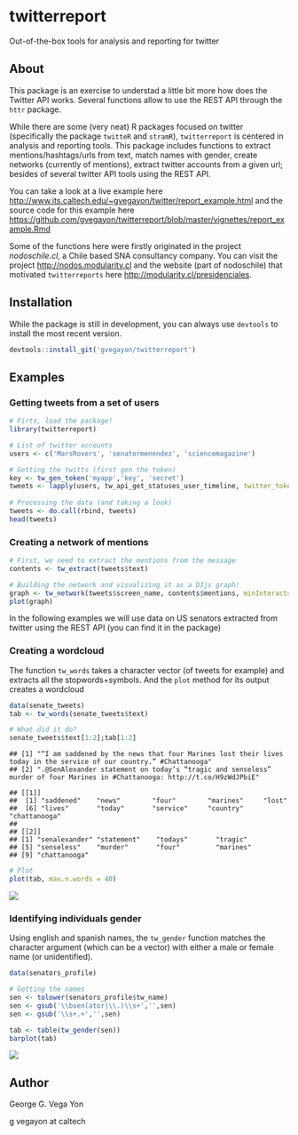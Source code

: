 twitterreport
=============

Out-of-the-box tools for analysis and reporting for twitter

About
-----

This package is an exercise to understad a little bit more how does the Twitter API works. Several functions allow to use the REST API through the `httr` package.

While there are some (very neat) R packages focused on twitter (specifically the package `twitteR` and `stramR`), `twitterreport` is centered in analysis and reporting tools. This package includes functions to extract mentions/hashtags/urls from text, match names with gender, create networks (currently of mentions), extract twitter accounts from a given url; besides of several twitter API tools using the REST API.

You can take a look at a live example here <http://www.its.caltech.edu/~gvegayon/twitter/report_example.html> and the source code for this example here <https://github.com/gvegayon/twitterreport/blob/master/vignettes/report_example.Rmd>

Some of the functions here were firstly originated in the project *nodoschile.cl*, a Chile based SNA consultancy company. You can visit the project <http://nodos.modularity.cl> and the website (part of nodoschile) that motivated `twitterreports` here <http://modularity.cl/presidenciales>.

Installation
------------

While the package is still in development, you can always use `devtools` to install the most recent version.

``` r
devtools::install_git('gvegayon/twitterreport')
```

Examples
--------

### Getting tweets from a set of users

``` r
# Firts, load the package!
library(twitterreport)

# List of twitter accounts
users <- c('MarsRovers', 'senatormenendez', 'sciencemagazine')

# Getting the twitts (first gen the token)
key <- tw_gen_token('myapp','key', 'secret')
tweets <- lapply(users, tw_api_get_statuses_user_timeline, twitter_token=key)
 
# Processing the data (and taking a look)
tweets <- do.call(rbind, tweets)
head(tweets)
```

### Creating a network of mentions

``` r
# First, we need to extract the mentions from the message
contents <- tw_extract(tweets$text)

# Building the network and visualizing it as a D3js graph!
graph <- tw_network(tweets$screen_name, contents$mentions, minInteract=3)
plot(graph)
```

In the following examples we will use data on US senators extracted from twitter using the REST API (you can find it in the package)

### Creating a wordcloud

The function `tw_words` takes a character vector (of tweets for example) and extracts all the stopwords+symbols. And the `plot` method for its output creates a wordcloud

``` r
data(senate_tweets)
tab <- tw_words(senate_tweets$text)

# What did it do?
senate_tweets$text[1:2];tab[1:2]
```

    ## [1] "“I am saddened by the news that four Marines lost their lives today in the service of our country.” #Chattanooga"         
    ## [2] ".@SenAlexander statement on today’s “tragic and senseless” murder of four Marines in #Chattanooga: http://t.co/H9zWdJPbiE"

    ## [[1]]
    ##  [1] "saddened"    "news"        "four"        "marines"     "lost"       
    ##  [6] "lives"       "today"       "service"     "country"     "chattanooga"
    ## 
    ## [[2]]
    ## [1] "senalexander" "statement"    "todays"       "tragic"      
    ## [5] "senseless"    "murder"       "four"         "marines"     
    ## [9] "chattanooga"

``` r
# Plot
plot(tab, max.n.words = 40)
```

![](https://github.com/gvegayon/twitterreport/tree/master/README_files/figure-markdown_github/wordcloud-1.png)

### Identifying individuals gender

Using english and spanish names, the `tw_gender` function matches the character argument (which can be a vector) with either a male or female name (or unidentified).

``` r
data(senators_profile)

# Getting the names
sen <- tolower(senators_profile$tw_name)
sen <- gsub('\\bsen(ator|\\.)\\s+','',sen)
sen <- gsub('\\s+.+','',sen)

tab <- table(tw_gender(sen))
barplot(tab)
```

![](https://github.com/gvegayon/twitterreport/tree/master/README_files/figure-markdown_github/gender-1.png)

Author
------

George G. Vega Yon

g vegayon at caltech

